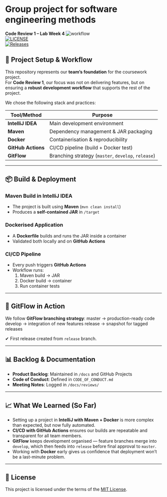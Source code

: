 # Group project for software engineering methods<br>
**Code Review 1 – Lab Week 4**
![workflow](https://github.com/IslaMThompson/Group-Repository/actions/workflows/main.yml/badge.svg)<br>
[![LICENSE](https://img.shields.io/github/license/IslaMThompson/Group-Repository.svg?style=flat-square)](https://github.com/IslaMThompson/Group-Repository/blob/master/LICENSE)<br>
[![Releases](https://img.shields.io/github/release/IslaMThomspson/Group-Repository/all.svg?style=flat-square)](https://github.com/IslaMThompson/Group-Repository/releases)

## 🚀 Project Setup & Workflow

This repository represents our **team’s foundation** for the coursework project.  
For **Code Review 1**, our focus was not on delivering features, but on ensuring a **robust development workflow** that supports the rest of the project.

We chose the following stack and practices:

| Tool/Method      | Purpose |
|------------------|---------|
| **IntelliJ IDEA** | Main development environment |
| **Maven**        | Dependency management & JAR packaging |
| **Docker**       | Containerisation & reproducibility |
| **GitHub Actions** | CI/CD pipeline (build + Docker test) |
| **GitFlow**      | Branching strategy (`master`, `develop`, `release`) |

---

## 📦 Build & Deployment

### Maven Build in IntelliJ IDEA
- The project is built using **Maven** (`mvn clean install`)
- Produces a **self-contained JAR** in `/target`

### Dockerised Application
- A **Dockerfile** builds and runs the JAR inside a container
- Validated both locally and on **GitHub Actions**

### CI/CD Pipeline
- Every push triggers **GitHub Actions**
- Workflow runs:
    1. Maven build → JAR
    2. Docker build → container
    3. Run container tests

---

## 🔀 GitFlow in Action

We follow **GitFlow branching strategy**:
master → production-ready code
develop → integration of new features
release → snapshot for tagged releases


✔ First release created from `release` branch.

---

## 📊 Backlog & Documentation

- **Product Backlog**: Maintained in `/docs` and GitHub Projects
- **Code of Conduct**: Defined in `CODE_OF_CONDUCT.md`
- **Meeting Notes**: Logged in `/docs/reviews/`

---

## 📈 What We Learned (So Far)

- Setting up a project in **IntelliJ with Maven + Docker** is more complex than expected, but now fully automated.
- **CI/CD with GitHub Actions** ensures our builds are repeatable and transparent for all team members.
- **GitFlow** keeps development organised — feature branches merge into `develop`, which then feeds into `release` before final approval to `master`.
- Working with **Docker** early gives us confidence that deployment won’t be a last-minute problem.

---

## 📄 License

This project is licensed under the terms of the [MIT License](LICENSE).  
